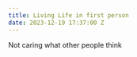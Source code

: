 ```yaml
---
title: Living Life in first person
date: 2023-12-19 17:37:00 Z
---
```


Not caring what other people think